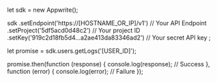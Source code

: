 let sdk = new Appwrite();

sdk
    .setEndpoint('https://[HOSTNAME_OR_IP]/v1') // Your API Endpoint
    .setProject('5df5acd0d48c2') // Your project ID
    .setKey('919c2d18fb5d4...a2ae413da83346ad2') // Your secret API key
;

let promise = sdk.users.getLogs('[USER_ID]');

promise.then(function (response) {
    console.log(response); // Success
}, function (error) {
    console.log(error); // Failure
});